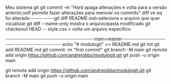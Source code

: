 Meu sistema git
git commit -m "Hard apaga alterações e volta para a versão anterior,solf permite fazer alterações para reenviar os commits"
diff ve oq foi alterado------------git diff README.md=seleciona o arquivo que quer vizualizar
git diff --name-only mostra o arquivo/pasta modificado
git checkeout HEAD -- style.css = volta um arquivo especifico


-------------------------------------------main=master------------------------------------------------
echo "# modulogit" >> README.md
git init
git add README.md
git commit -m "first commit"
git branch -M main
git remote add origin https://github.com/andrejobbs/modulogit.git
git push -u origin main



git remote add origin https://github.com/andrejobbs/modulogit.git
git branch -M main
git push -u origin main
